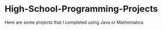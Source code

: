 # High-School-Programming-Projects
Here are some projects that I completed using Java or Mathematica

